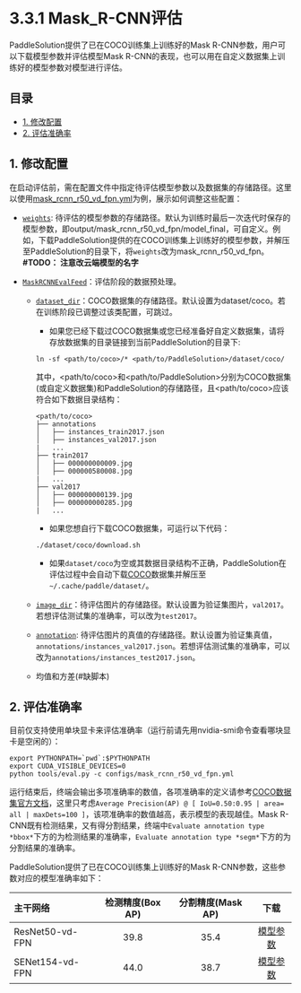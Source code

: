 # 3.3.1 Mask_R-CNN评估

PaddleSolution提供了已在COCO训练集上训练好的Mask R-CNN参数，用户可以下载模型参数并评估模型Mask R-CNN的表现，也可以用在自定义数据集上训练好的模型参数对模型进行评估。

## 目录
  * [1. 修改配置](#1-修改配置)
  * [2. 评估准确率](#2-评估准确率)

## 1. 修改配置

在启动评估前，需在配置文件中指定待评估模型参数以及数据集的存储路径。这里以使用[mask_rcnn_r50_vd_fpn.yml](../../configs/mask_rcnn_r50_vd_fpn.yml)为例，展示如何调整这些配置：

* [`weights`](https://github.com/FlyingQianMM/PaddleSolution/blob/3db658f8bb522e936663fea89970742d1f893dac/configs/mask_rcnn_r50_vd_fpn.yml#L12): 待评估的模型参数的存储路径。默认为训练时最后一次迭代时保存的模型参数，即output/mask_rcnn_r50_vd_fpn/model_final，可自定义。例如，下载PaddleSolution提供的在COCO训练集上训练好的模型参数，并解压至PaddleSolution的目录下，将`weights`改为mask_rcnn_r50_vd_fpn。**#TODO： 注意改云端模型的名字**

* [`MaskRCNNEvalFeed`](https://github.com/FlyingQianMM/PaddleSolution/blob/3db658f8bb522e936663fea89970742d1f893dac/configs/mask_rcnn_r50_vd_fpn.yml#L147)：评估阶段的数据预处理。
  * [`dataset_dir`](https://github.com/FlyingQianMM/PaddleSolution/blob/3db658f8bb522e936663fea89970742d1f893dac/configs/mask_rcnn_r50_vd_fpn.yml#L151)：COCO数据集的存储路径。默认设置为dataset/coco。若在训练阶段已调整过该类配置，可跳过。
    * 如果您已经下载过COCO数据集或您已经准备好自定义数据集，请将存放数据集的目录链接到当前PaddleSolution的目录下:
    ```
    ln -sf <path/to/coco>/* <path/to/PaddleSolution>/dataset/coco/
    ```
    其中，<path/to/coco>和<path/to/PaddleSolution>分别为COCO数据集(或自定义数据集)和PaddleSolution的存储路径，且<path/to/coco>应该符合如下数据目录结构：

    ```
    <path/to/coco>
    ├── annotations
    │   ├── instances_train2017.json
    │   ├── instances_val2017.json
    |   ...
    ├── train2017
    │   ├── 000000000009.jpg
    │   ├── 000000580008.jpg
    |   ...
    ├── val2017
    │   ├── 000000000139.jpg
    │   ├── 000000000285.jpg
    |   ...

    ```
    * 如果您想自行下载COCO数据集，可运行以下代码：

    ```
    ./dataset/coco/download.sh
    ```
    * 如果`dataset/coco`为空或其数据目录结构不正确，PaddleSolution在评估过程中会自动下载[COCO](http://images.cocodataset.org)数据集并解压至`~/.cache/paddle/dataset/`。
  * [`image_dir`](https://github.com/FlyingQianMM/PaddleSolution/blob/3db658f8bb522e936663fea89970742d1f893dac/configs/mask_rcnn_r50_vd_fpn.yml#L152)：待评估图片的存储路径。默认设置为验证集图片，`val2017`。若想评估测试集的准确率，可以改为`test2017`。
  * [`annotation`](https://github.com/FlyingQianMM/PaddleSolution/blob/3db658f8bb522e936663fea89970742d1f893dac/configs/mask_rcnn_r50_vd_fpn.yml#L153): 待评估图片的真值的存储路径。默认设置为验证集真值，`annotations/instances_val2017.json`。若想评估测试集的准确率，可以改为`annotations/instances_test2017.json`。
  * 均值和方差(#缺脚本)
  
## 2. 评估准确率

目前仅支持使用单块显卡来评估准确率（运行前请先用nvidia-smi命令查看哪块显卡是空闲的）：

```
export PYTHONPATH=`pwd`:$PYTHONPATH
export CUDA_VISIBLE_DEVICES=0
python tools/eval.py -c configs/mask_rcnn_r50_vd_fpn.yml
```

运行结束后，终端会输出多项准确率的数值，各项准确率的定义请参考[COCO数据集官方文档](http://cocodataset.org/#detection-eval)，这里只考虑`Average Precision(AP) @ [ IoU=0.50:0.95 | area= all | maxDets=100 ]`，该项准确率的数值越高，表示模型的表现越佳。Mask R-CNN既有检测结果，又有得分割结果，终端中`Evaluate annotation type *bbox*`下方的为检测结果的准确率，`Evaluate annotation type *segm*`下方的为分割结果的准确率。

PaddleSolution提供了已在COCO训练集上训练好的Mask R-CNN参数，这些参数对应的模型准确率如下：


| 主干网络             | 检测精度(Box AP) | 分割精度(Mask AP) |                           下载                           |
| :------------------ | :-------------: | :--------------: | :----------------------------------------------------------: |
| ResNet50-vd-FPN     |       39.8      |       35.4       | [模型参数](https://paddlemodels.bj.bcebos.com/object_detection/mask_rcnn_r50_vd_fpn_2x.tar)|
| SENet154-vd-FPN     |       44.0      |       38.7       | [模型参数](https://paddlemodels.bj.bcebos.com/object_detection/mask_rcnn_se154_vd_fpn_s1x.tar) |

